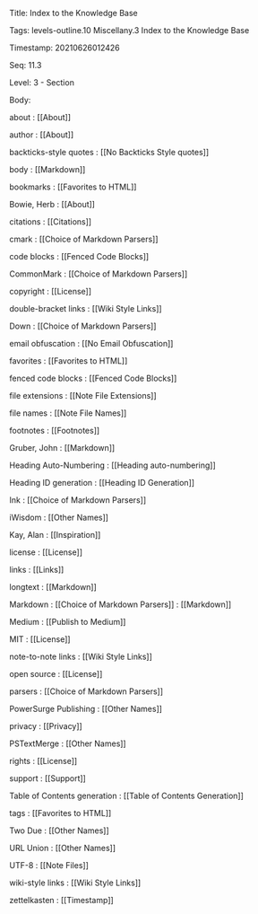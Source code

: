 Title:  Index to the Knowledge Base

Tags:   levels-outline.10 Miscellany.3 Index to the Knowledge Base

Timestamp: 20210626012426

Seq:    11.3

Level:  3 - Section

Body: 

about
: [[About]]

author
: [[About]]

backticks-style quotes
: [[No Backticks Style quotes]]

body
: [[Markdown]]

bookmarks
: [[Favorites to HTML]]

Bowie, Herb
: [[About]]

citations
: [[Citations]]

cmark
: [[Choice of Markdown Parsers]]

code blocks
: [[Fenced Code Blocks]]

CommonMark
: [[Choice of Markdown Parsers]]

copyright
: [[License]]

double-bracket links
: [[Wiki Style Links]]

Down
: [[Choice of Markdown Parsers]]

email obfuscation
: [[No Email Obfuscation]]

favorites
: [[Favorites to HTML]]

fenced code blocks
: [[Fenced Code Blocks]]

file extensions
: [[Note File Extensions]]

file names
: [[Note File Names]]

footnotes
: [[Footnotes]]

Gruber, John
: [[Markdown]]

Heading Auto-Numbering
: [[Heading auto-numbering]]

Heading ID generation
: [[Heading ID Generation]]

Ink
: [[Choice of Markdown Parsers]]

iWisdom
: [[Other Names]]

Kay, Alan
: [[Inspiration]]

license
: [[License]]

links
: [[Links]]

longtext
: [[Markdown]]

Markdown
: [[Choice of Markdown Parsers]]
: [[Markdown]]

Medium
: [[Publish to Medium]]

MIT
: [[License]]

note-to-note links
: [[Wiki Style Links]]

open source
: [[License]]

parsers
: [[Choice of Markdown Parsers]]

PowerSurge Publishing
: [[Other Names]]

privacy
: [[Privacy]]

PSTextMerge
: [[Other Names]]

rights
: [[License]]

support
: [[Support]]

Table of Contents generation
: [[Table of Contents Generation]]

tags
: [[Favorites to HTML]]

Two Due
: [[Other Names]]

URL Union
: [[Other Names]]

UTF-8
: [[Note Files]]

wiki-style links
: [[Wiki Style Links]]

zettelkasten
: [[Timestamp]]
